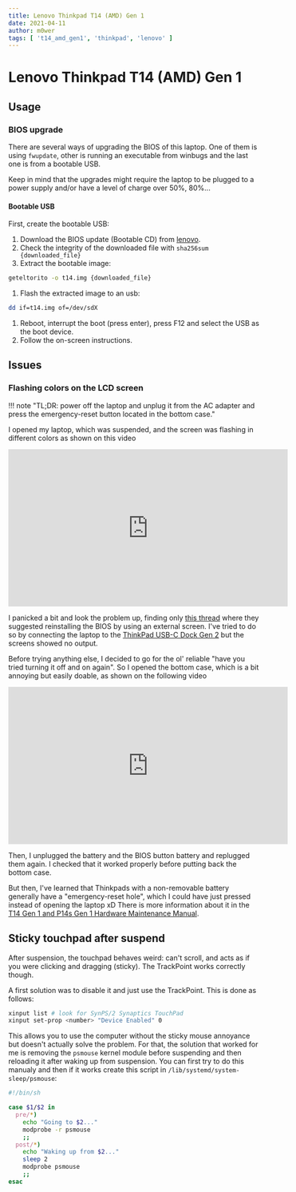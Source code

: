```yaml
---
title: Lenovo Thinkpad T14 (AMD) Gen 1
date: 2021-04-11
author: m0wer
tags: [ 't14_amd_gen1', 'thinkpad', 'lenovo' ]
---
```


# Lenovo Thinkpad T14 (AMD) Gen 1

## Usage

### BIOS upgrade

There are several ways of upgrading the BIOS of this laptop. One of them is
using `fwupdate`, other is running an executable from winbugs and the last one
is from a bootable USB.

Keep in mind that the upgrades might require the laptop to be plugged to a power
supply and/or have a level of charge over 50%, 80%...

#### Bootable USB

First, create the bootable USB:

1. Download the BIOS update (Bootable CD) from
  [lenovo](https://pcsupport.lenovo.com/es/en/products/laptops-and-netbooks/thinkpad-t-series-laptops/thinkpad-t14-type-20ud-20ue/downloads/driver-list/component?name=BIOS%2FUEFI).
1. Check the integrity of the downloaded file with `sha256sum {downloaded_file}`
1. Extract the bootable image:
  ```bash
  geteltorito -o t14.img {downloaded_file}
  ```
1. Flash the extracted image to an usb:
  ```bash
  dd if=t14.img of=/dev/sdX
  ```
1. Reboot, interrupt the boot (press enter), press F12 and select the USB as
  the boot device.
1. Follow the on-screen instructions.

## Issues

### Flashing colors on the LCD screen

!!! note "TL;DR: power off the laptop and unplug it from the AC adapter and press the emergency-reset button located in the bottom case."

I opened my laptop, which was suspended, and the screen was flashing in
different colors as shown on this video

<iframe width="560" height="315" src="https://www.youtube-nocookie.com/embed/HWugyoWqjqA" title="YouTube video player" frameborder="0" allow="accelerometer; autoplay; clipboard-write; encrypted-media; gyroscope; picture-in-picture" allowfullscreen></iframe>

I panicked a bit and look the problem up, finding only [this thread](https://forums.lenovo.com/t5/ThinkPad-T400-T500-and-newer-T-series-Laptops/Thinkpad-T14-gen-1-AMD-LCD-change-colors-green-blue-red-etc/m-p/5060359)
where they suggested reinstalling the BIOS by using an external screen. I've
tried to do so by connecting the laptop to the [ThinkPad USB-C Dock Gen 2](https://www.lenovo.com/us/en/accessories-and-monitors/docking/universal-cable-docks-usb/TP-USB-C-DOCK-GEN2-US/p/40AS0090US)
but the screens showed no output.

Before trying anything else, I decided to go for the ol' reliable "have you
tried turning it off and on again". So I opened the bottom case, which is a bit
annoying  but easily doable, as shown on the following video

<iframe width="560" height="315" src="https://www.youtube-nocookie.com/embed/AeO9oklP7sg" title="YouTube video player" frameborder="0" allow="accelerometer; autoplay; clipboard-write; encrypted-media; gyroscope; picture-in-picture" allowfullscreen></iframe>

Then, I unplugged the battery and the BIOS button battery and replugged them again.
I checked that it worked properly before putting back the bottom case.

But then, I've learned that Thinkpads with a non-removable battery generally
have a "emergency-reset hole", which I could have just pressed instead of
opening the laptop xD There is more information about it in the [T14 Gen 1 and P14s Gen 1 Hardware Maintenance Manual](https://download.lenovo.com/pccbbs/mobiles_pdf/t14_gen1_p14s_gen1_hmm_en.pdf).

## Sticky touchpad after suspend

After suspension, the touchpad behaves weird: can't scroll, and acts as if you
were clicking and dragging (sticky). The TrackPoint works correctly though.

A first solution was to disable it and just use the TrackPoint. This is done
as follows:

```bash
xinput list # look for SynPS/2 Synaptics TouchPad
xinput set-prop <number> "Device Enabled" 0
```

This allows you to use the computer without the sticky mouse annoyance but
doesn't actually solve the problem. For that, the solution that worked for me
is removing the `psmouse` kernel module before suspending and then reloading it
after waking up from suspension. You can first try to do this manualy and then
if it works create this script in `/lib/systemd/system-sleep/psmouse`:

```bash
#!/bin/sh

case $1/$2 in
  pre/*)
    echo "Going to $2..."
    modprobe -r psmouse
    ;;
  post/*)
    echo "Waking up from $2..."
    sleep 2
    modprobe psmouse
    ;;
esac
```
